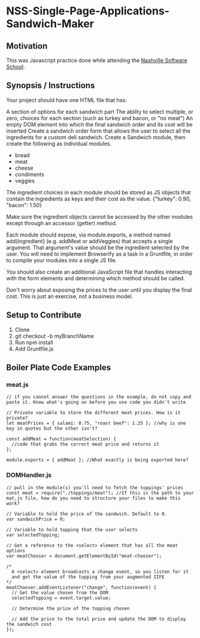 # NSS-Single-Page-Applications-Sandwich-Maker

## Motivation
This was Javascript practice done while attending the [Nashville Software School](http://nashvillesoftwareschool.com/).

## Synopsis / Instructions
Your project should have one HTML file that has:

A section of options for each sandwich part
The ability to select multiple, or zero, choices for each section (such as turkey and bacon, or "no meat")
An empty DOM element into which the final sandwich order and its cost will be inserted
Create a sandwich order form that allows the user to select all the ingredients for a custom deli sandwich. Create a Sandwich module, then create the following as individual modules.

* bread
* meat
* cheese
* condiments
* veggies

The ingredient choices in each module should be stored as JS objects that contain the ingredients as keys and their cost as the value. {"turkey": 0.90, "bacon": 1.50}

Make sure the ingredient objects cannot be accessed by the other modules except through an accessor (getter) method.

Each module should expose, via module.exports, a method named add{ingredient} (e.g. addMeat or addVeggies) that accepts a single argument. That argument's value should be the ingredient selected by the user. You will need to implement Browserify as a task in a Gruntfile, in order to compile your modules into a single JS file.

You should also create an additional JavaScript file that handles interacting with the form elements and determining which method should be called.

Don't worry about exposing the prices to the user until you display the final cost. This is just an exercise, not a business model.

## Setup to Contribute
1. Clone
1. git checkout -b myBranchName
1. Run npm install
1. Add Gruntfile.js 

## Boiler Plate Code Examples

### meat.js
```
// if you cannot answer the questions in the example, do not copy and paste it. Know what's going on before you use code you didn't write

// Private variable to store the different meat prices. How is it private?
let meatPrices = { salami: 0.75, "roast beef": 1.25 }; //why is one key in quotes but the other isn't?

const addMeat = function(meatSelection) {
  //code that grabs the correct meat price and returns it
};

module.exports = { addMeat }; //What exactly is being exported here?
```
### DOMHandler.js
```
// pull in the module(s) you'll need to fetch the toppings' prices
const meat = require("./toppings/meat"); //If this is the path to your mat.js file, how do you need to structure your files to make this work?

// Variable to hold the price of the sandwich. Default to 0.
var sandwichPrice = 0;

// Variable to hold topping that the user selects
var selectedTopping;

// Get a reference to the <select> element that has all the meat options
var meatChooser = document.getElementById("meat-chooser");

/*
  A <select> element broadcasts a change event, so you listen for it
  and get the value of the topping from your augmented IIFE
*/
meatChooser.addEventListener("change", function(event) {
  // Get the value chosen from the DOM
  selectedTopping = event.target.value;

  // Determine the price of the topping chosen

  // Add the price to the total price and update the DOM to display the sandwich cost
});
```